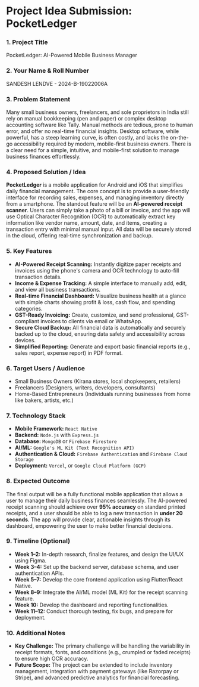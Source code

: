 # Project Idea Submission: PocketLedger

### **1. Project Title**
PocketLedger: AI-Powered Mobile Business Manager

### **2. Your Name & Roll Number**
SANDESH LENDVE - 2024-B-19022006A

### **3. Problem Statement**
Many small business owners, freelancers, and sole proprietors in India still rely on manual bookkeeping (pen and paper) or complex desktop accounting software like Tally. Manual methods are tedious, prone to human error, and offer no real-time financial insights. Desktop software, while powerful, has a steep learning curve, is often costly, and lacks the on-the-go accessibility required by modern, mobile-first business owners. There is a clear need for a simple, intuitive, and mobile-first solution to manage business finances effortlessly.

### **4. Proposed Solution / Idea**
**PocketLedger** is a mobile application for Android and iOS that simplifies daily financial management. The core concept is to provide a user-friendly interface for recording sales, expenses, and managing inventory directly from a smartphone. The standout feature will be an **AI-powered receipt scanner**. Users can simply take a photo of a bill or invoice, and the app will use Optical Character Recognition (OCR) to automatically extract key information like vendor name, amount, date, and items, creating a transaction entry with minimal manual input. All data will be securely stored in the cloud, offering real-time synchronization and backup.

### **5. Key Features**
* **AI-Powered Receipt Scanning:** Instantly digitize paper receipts and invoices using the phone's camera and OCR technology to auto-fill transaction details.
* **Income & Expense Tracking:** A simple interface to manually add, edit, and view all business transactions.
* **Real-time Financial Dashboard:** Visualize business health at a glance with simple charts showing profit & loss, cash flow, and spending categories.
* **GST-Ready Invoicing:** Create, customize, and send professional, GST-compliant invoices to clients via email or WhatsApp.
* **Secure Cloud Backup:** All financial data is automatically and securely backed up to the cloud, ensuring data safety and accessibility across devices.
* **Simplified Reporting:** Generate and export basic financial reports (e.g., sales report, expense report) in PDF format.

### **6. Target Users / Audience**
* Small Business Owners (Kirana stores, local shopkeepers, retailers)
* Freelancers (Designers, writers, developers, consultants)
* Home-Based Entrepreneurs (Individuals running businesses from home like bakers, artists, etc.)

### **7. Technology Stack**
* **Mobile Framework:** `React Native`
* **Backend:** `Node.js` with `Express.js`
* **Database:** `MongoDB` or `Firebase Firestore`
* **AI/ML:** `Google's ML Kit (Text Recognition API)`
* **Authentication & Cloud:** `Firebase Authentication` and `Firebase Cloud Storage`
* **Deployment:** `Vercel`, or `Google Cloud Platform (GCP)`

### **8. Expected Outcome**
The final output will be a fully functional mobile application that allows a user to manage their daily business finances seamlessly. The AI-powered receipt scanning should achieve over **95% accuracy** on standard printed receipts, and a user should be able to log a new transaction in **under 20 seconds**. The app will provide clear, actionable insights through its dashboard, empowering the user to make better financial decisions.

### **9. Timeline (Optional)**
* **Week 1–2:** In-depth research, finalize features, and design the UI/UX using Figma.
* **Week 3–4:** Set up the backend server, database schema, and user authentication APIs.
* **Week 5–7:** Develop the core frontend application using Flutter/React Native.
* **Week 8–9:** Integrate the AI/ML model (ML Kit) for the receipt scanning feature.
* **Week 10:** Develop the dashboard and reporting functionalities.
* **Week 11–12:** Conduct thorough testing, fix bugs, and prepare for deployment.

### **10. Additional Notes**
* **Key Challenge:** The primary challenge will be handling the variability in receipt formats, fonts, and conditions (e.g., crumpled or faded receipts) to ensure high OCR accuracy.
* **Future Scope:** The project can be extended to include inventory management, integration with payment gateways (like Razorpay or Stripe), and advanced predictive analytics for financial forecasting.